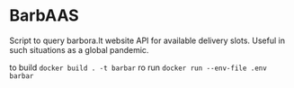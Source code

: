 # BarbAAS

Script to query barbora.lt website API for available delivery slots. Useful in such situations as a global pandemic.

to build `docker build . -t barbar`
ro run `docker run --env-file .env barbar`
